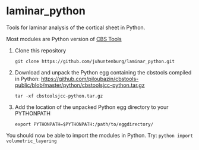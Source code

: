 # laminar_python
Tools for laminar analysis of the cortical sheet in Python.

Most modules are Python version of [CBS Tools](https://www.nitrc.org/projects/cbs-tools/)

1. Clone this repository

   `git clone https://github.com/juhuntenburg/laminar_python.git`

2. Download and unpack the Python egg containing the cbstools compiled in Python:
https://github.com/piloubazin/cbstools-public/blob/master/python/cbstoolsjcc-python.tar.gz

   `tar -xf cbstoolsjcc-python.tar.gz`

3. Add the location of the unpacked Python egg directory to your PYTHONPATH

   `export PYTHONPATH=$PYTHONPATH:/path/to/eggdirectory/`


You should now be able to import the modules in Python. Try:
    ```python
    import volumetric_layering
    ```
